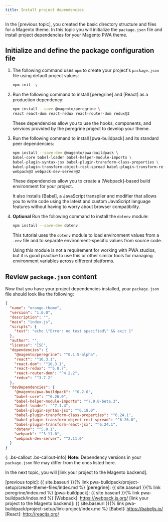 ```yaml
---
title: Install project dependencies
---
```


In the [previous topic], you created the basic directory structure and files for a Magento theme.
In this topic you will initialize the `package.json` file and install project dependencies for your Magento PWA theme.

## Initialize and define the package configuration file

1. The following command uses `npm` to create your project's `package.json` file using default project values:

   ``` bash
   npm init -y
   ```

1. Run the following command to install [peregrine] and [React] as a production dependency:

   ``` bash
   npm install --save @magento/peregrine \
   react react-dom react-redux react-router-dom redux@3
   ```

   These dependencies allow you to use the hooks, components, and services provided by the peregrine project to develop your theme.

1. Run the following command to install [pwa-buildpack] and its standard peer dependencies:

   ``` bash
   npm install --save-dev @magento/pwa-buildpack \
   babel-core babel-loader babel-helper-module-imports \
   babel-plugin-syntax-jsx babel-plugin-transform-class-properties \
   babel-plugin-transform-object-rest-spread babel-plugin-transform-react-jsx \
   webpack@3 webpack-dev-server@2
   ```

   These dependencies allow you to create a [Webpack]-based build environment for your project.

   It also installs [Babel], a JavaScript transpiler and modifier that allows you to write code using the latest and custom JavaScript language features without having to worry about browser compatibility.

1. **Optional** Run the following command to install the `dotenv` module:

   ``` bash
   npm install --save-dev dotenv
   ```

   This tutorial uses the `dotenv` module to load environment values from a `.env` file and to separate environment-specific values from source code.

   Using this module is not a requirement for working with PWA studios, but
   it is good practice to use this or other similar tools for managing environment variables across different platforms.

## Review `package.json` content

Now that you have your project dependencies installed, your `package.json` file should look like the following:

``` json
{
  "name": "orange-theme",
  "version": "1.0.0",
  "description": "",
  "main": "index.js",
  "scripts": {
    "test": "echo \"Error: no test specified\" && exit 1"
  },
  "author": "",
  "license": "ISC",
  "dependencies": {
    "@magento/peregrine": "^0.1.5-alpha",
    "react": "^16.3.1",
    "react-dom": "^16.3.1",
    "react-redux": "^5.0.7",
    "react-router-dom": "^4.2.2",
    "redux": "^3.7.2"
  },
  "devDependencies": {
    "@magento/pwa-buildpack": "^0.2.0",
    "babel-core": "^6.26.0",
    "babel-helper-module-imports": "^7.0.0-beta.3",
    "babel-loader": "^7.1.4",
    "babel-plugin-syntax-jsx": "^6.18.0",
    "babel-plugin-transform-class-properties": "^6.24.1",
    "babel-plugin-transform-object-rest-spread": "^6.26.0",
    "babel-plugin-transform-react-jsx": "^6.24.1",
    "dotenv": "^5.0.1",
    "webpack": "^3.11.0",
    "webpack-dev-server": "^2.11.0"
  }
}
```

{: .bs-callout .bs-callout-info}
**Note:**
Dependency versions in your `package.json` file may differ from the ones listed here.

In the next topic, you will [link your project to the Magento backend].

[previous topic]: {{ site.baseurl }}{% link pwa-buildpack/project-setup/create-theme-files/index.md %}
[peregrine]: {{ site.baseurl }}{% link peregrine/index.md %}
[pwa-buildpack]: {{ site.baseurl }}{% link pwa-buildpack/index.md %}
[Webpack]: https://webpack.js.org/
[link your project to the Magento backend]: {{ site.baseurl }}{% link pwa-buildpack/project-setup/link-project/index.md %}
[Babel]: https://babeljs.io/
[React]: http://reactjs.org/
